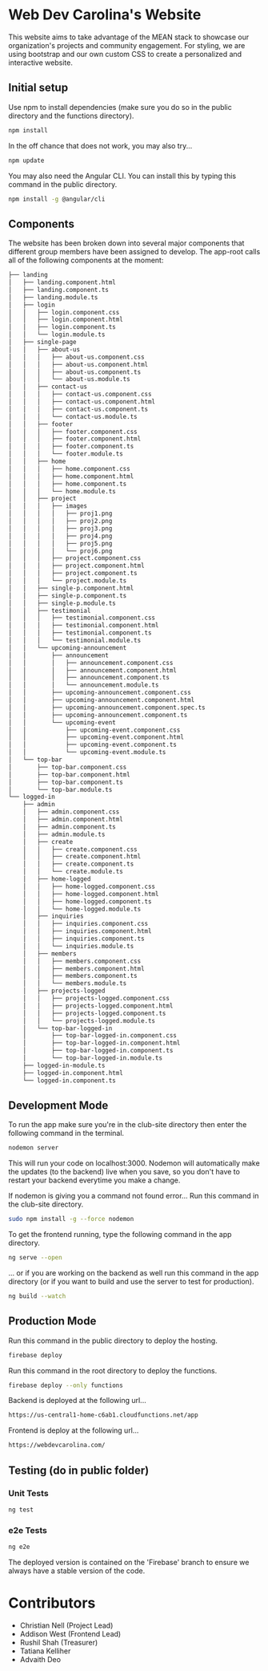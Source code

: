 # Web Dev Carolina's Website

This website aims to take advantage of the MEAN stack to showcase our organization's projects and community engagement. For styling, we are using bootstrap and our own custom CSS to create a personalized and interactive website.

## Initial setup
Use npm to install dependencies (make sure you do so in the public directory and the functions directory). 
```bash
npm install
```
In the off chance that does not work, you may also try...
```bash
npm update
```
You may also need the Angular CLI. You can install this by typing this command in the public directory.
```bash
npm install -g @angular/cli
```
## Components
The website has been broken down into several major components that different group members have been assigned to develop. The app-root calls all of the following components at the moment:  
```bash
├── landing
│   ├── landing.component.html
│   ├── landing.component.ts
│   ├── landing.module.ts
│   ├── login
│   │   ├── login.component.css
│   │   ├── login.component.html
│   │   ├── login.component.ts
│   │   └── login.module.ts
│   ├── single-page
│   │   ├── about-us
│   │   │   ├── about-us.component.css
│   │   │   ├── about-us.component.html
│   │   │   ├── about-us.component.ts
│   │   │   └── about-us.module.ts
│   │   ├── contact-us
│   │   │   ├── contact-us.component.css
│   │   │   ├── contact-us.component.html
│   │   │   ├── contact-us.component.ts
│   │   │   └── contact-us.module.ts
│   │   ├── footer
│   │   │   ├── footer.component.css
│   │   │   ├── footer.component.html
│   │   │   ├── footer.component.ts
│   │   │   └── footer.module.ts
│   │   ├── home
│   │   │   ├── home.component.css
│   │   │   ├── home.component.html
│   │   │   ├── home.component.ts
│   │   │   └── home.module.ts
│   │   ├── project
│   │   │   ├── images
│   │   │   │   ├── proj1.png
│   │   │   │   ├── proj2.png
│   │   │   │   ├── proj3.png
│   │   │   │   ├── proj4.png
│   │   │   │   ├── proj5.png
│   │   │   │   └── proj6.png
│   │   │   ├── project.component.css
│   │   │   ├── project.component.html
│   │   │   ├── project.component.ts
│   │   │   └── project.module.ts
│   │   ├── single-p.component.html
│   │   ├── single-p.component.ts
│   │   ├── single-p.module.ts
│   │   ├── testimonial
│   │   │   ├── testimonial.component.css
│   │   │   ├── testimonial.component.html
│   │   │   ├── testimonial.component.ts
│   │   │   └── testimonial.module.ts
│   │   └── upcoming-announcement
│   │       ├── announcement
│   │       │   ├── announcement.component.css
│   │       │   ├── announcement.component.html
│   │       │   ├── announcement.component.ts
│   │       │   └── announcement.module.ts
│   │       ├── upcoming-announcement.component.css
│   │       ├── upcoming-announcement.component.html
│   │       ├── upcoming-announcement.component.spec.ts
│   │       ├── upcoming-announcement.component.ts
│   │       └── upcoming-event
│   │           ├── upcoming-event.component.css
│   │           ├── upcoming-event.component.html
│   │           ├── upcoming-event.component.ts
│   │           └── upcoming-event.module.ts
│   └── top-bar
│       ├── top-bar.component.css
│       ├── top-bar.component.html
│       ├── top-bar.component.ts
│       └── top-bar.module.ts
└── logged-in
    ├── admin
    │   ├── admin.component.css
    │   ├── admin.component.html
    │   ├── admin.component.ts
    │   ├── admin.module.ts
    │   ├── create
    │   │   ├── create.component.css
    │   │   ├── create.component.html
    │   │   ├── create.component.ts
    │   │   └── create.module.ts
    │   ├── home-logged
    │   │   ├── home-logged.component.css
    │   │   ├── home-logged.component.html
    │   │   ├── home-logged.component.ts
    │   │   └── home-logged.module.ts
    │   ├── inquiries
    │   │   ├── inquiries.component.css
    │   │   ├── inquiries.component.html
    │   │   ├── inquiries.component.ts
    │   │   └── inquiries.module.ts
    │   ├── members
    │   │   ├── members.component.css
    │   │   ├── members.component.html
    │   │   ├── members.component.ts
    │   │   └── members.module.ts
    │   ├── projects-logged
    │   │   ├── projects-logged.component.css
    │   │   ├── projects-logged.component.html
    │   │   ├── projects-logged.component.ts
    │   │   └── projects-logged.module.ts
    │   └── top-bar-logged-in
    │       ├── top-bar-logged-in.component.css
    │       ├── top-bar-logged-in.component.html
    │       ├── top-bar-logged-in.component.ts
    │       └── top-bar-logged-in.module.ts
    ├── logged-in-module.ts
    ├── logged-in.component.html
    └── logged-in.component.ts
```
## Development Mode
To run the app make sure you're in the club-site directory then enter the following command in the terminal.
```bash
nodemon server
```
This will run your code on localhost:3000.
Nodemon will automatically make the updates (to the backend) live when you save, so you don't have to restart your backend everytime you make a change.

If nodemon is giving you a command not found error... Run this command in the club-site directory.
```bash
sudo npm install -g --force nodemon
```

To get the frontend running, type the following command in the app directory.
```bash
ng serve --open
```
... or if you are working on the backend as well run this command in the app directory (or if you want to build and use the server to test for production).
```bash
ng build --watch
```

## Production Mode
Run this command in the public directory to deploy the hosting.
```bash
firebase deploy
```
Run this command in the root directory to deploy the functions.
```bash
firebase deploy --only functions
```
Backend is deployed at the following url...
```bash
https://us-central1-home-c6ab1.cloudfunctions.net/app
```
Frontend is deploy at the following url...
```bash
https://webdevcarolina.com/
```

## Testing (do in public folder)

### Unit Tests
```bash
ng test
```

### e2e Tests
```bash
ng e2e
```

The deployed version is contained on the 'Firebase' branch to ensure we always have a stable version of the code.
# Contributors

- Christian Nell (Project Lead)
- Addison West (Frontend Lead)  
- Rushil Shah (Treasurer)
- Tatiana Kelliher 
- Advaith Deo
